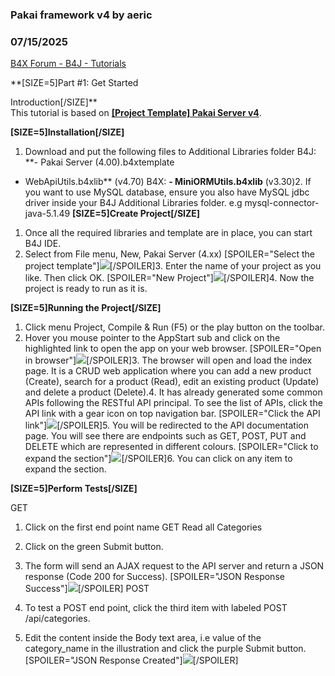 ### Pakai framework v4 by aeric
### 07/15/2025
[B4X Forum - B4J - Tutorials](https://www.b4x.com/android/forum/threads/167773/)

**[SIZE=5]Part #1: Get Started  
  
Introduction[/SIZE]**  
This tutorial is based on [**[Project Template] Pakai Server v4**](https://www.b4x.com/android/forum/threads/project-template-pakai-server-v4.167080/).  
  
**[SIZE=5]Installation[/SIZE]**  

1. Download and put the following files to Additional Libraries folder
B4J:
**- Pakai Server (4.00).b4xtemplate  
- WebApiUtils.b4xlib** (v4.70)
B4X:
**- MiniORMUtils.b4xlib** (v3.30)2. If you want to use MySQL database, ensure you also have MySQL jdbc driver inside your B4J Additional Libraries folder.
e.g mysql-connector-java-5.1.49
**[SIZE=5]Create Project[/SIZE]**  

1. Once all the required libraries and template are in place, you can start B4J IDE.
2. Select from File menu, New, Pakai Server (4.xx)
[SPOILER="Select the project template"]![](https://www.b4x.com/android/forum/attachments/165337)[/SPOILER]3. Enter the name of your project as you like. Then click OK.
[SPOILER="New Project"]![](https://www.b4x.com/android/forum/attachments/165338)[/SPOILER]4. Now the project is ready to run as it is.

**[SIZE=5]Running the Project[/SIZE]**  

1. Click menu Project, Compile & Run (F5) or the play button on the toolbar.
2. Hover you mouse pointer to the AppStart sub and click on the highlighted link to open the app on your web browser.
[SPOILER="Open in browser"]![](https://www.b4x.com/android/forum/attachments/165341)[/SPOILER]3. The browser will open and load the index page.
It is a CRUD web application where you can add a new product (Create), search for a product (Read), edit an existing product (Update) and delete a product (Delete).4. It has already generated some common APIs following the RESTful API principal.
To see the list of APIs, click the API link with a gear icon on top navigation bar.
[SPOILER="Click the API link"]![](https://www.b4x.com/android/forum/attachments/165342)[/SPOILER]5. You will be redirected to the API documentation page.
You will see there are endpoints such as GET, POST, PUT and DELETE which are represented in different colours.
[SPOILER="Click to expand the section"]![](https://www.b4x.com/android/forum/attachments/165343)[/SPOILER]6. You can click on any item to expand the section.

**[SIZE=5]Perform Tests[/SIZE]**  
  
GET  

1. Click on the first end point name GET Read all Categories
2. Click on the green Submit button.
3. The form will send an AJAX request to the API server and return a JSON response (Code 200 for Success).
[SPOILER="JSON Response Success"]![](https://www.b4x.com/android/forum/attachments/165344)[/SPOILER]
POST  

1. To test a POST end point, click the third item with labeled POST /api/categories.
2. Edit the content inside the Body text area, i.e value of the category\_name in the illustration and click the purple Submit button.
[SPOILER="JSON Response Created"]![](https://www.b4x.com/android/forum/attachments/165345)[/SPOILER]